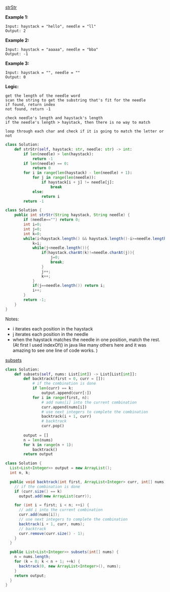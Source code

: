 [strStr](https://leetcode.com/problems/implement-strstr/)

**Example 1:**
```
Input: haystack = "hello", needle = "ll"
Output: 2
```
**Example 2:**
```
Input: haystack = "aaaaa", needle = "bba"
Output: -1
```
**Example 3:**
```
Input: haystack = "", needle = ""
Output: 0
```
**Logic:**
```
get the length of the needle word
scan the string to get the substring that's fit for the needle
if found, return index 
not found, return -1

check needle's length and haystack's length
if the needle's length > haystack, then there is no way to match

loop through each char and check if it is going to match the letter or not 

```

```python
class Solution:
    def strStr(self, haystack: str, needle: str) -> int:
        if len(needle) > len(haystack):
            return -1
        if len(needle) == 0:
            return 0
        for i in range(len(haystack) - len(needle) + 1):
            for j in range(len(needle)):
                if haystack[i + j] != needle[j]:
                    break
            else:
                return i
        return -1 

```

```java
class Solution {
    public int strStr(String haystack, String needle) {
        if (needle=="") return 0;
        int i=0;
        int j=0;
        int k=0;
        while(i<haystack.length() && haystack.length()-i>=needle.length()){
            k=i;
            while(j<needle.length()){
                if(haystack.charAt(k)!=needle.charAt(j)){
                    j=0;
                    break;
                }
                j++;
                k++;
            }
            if(j==needle.length()) return i;
            i++;
        }
        return -1;
    }
}
```
Notes: 

- i iterates each position in the haystack
- j iterates each position in the needle
- when the haystack matches the needle in one position, match the rest. (At first I used indexOf() in java like many others here and it was amazing to see one line of code works. )

[subsets](https://leetcode.com/problems/subsets/)

```python
class Solution:
    def subsets(self, nums: List[int]) -> List[List[int]]:
        def backtrack(first = 0, curr = []):
            # if the combination is done
            if len(curr) == k:  
                output.append(curr[:])
            for i in range(first, n):
                # add nums[i] into the current combination
                curr.append(nums[i])
                # use next integers to complete the combination
                backtrack(i + 1, curr)
                # backtrack
                curr.pop()
        
        output = []
        n = len(nums)
        for k in range(n + 1):
            backtrack()
        return output

```

```java
class Solution {
  List<List<Integer>> output = new ArrayList();
  int n, k;

  public void backtrack(int first, ArrayList<Integer> curr, int[] nums) {
    // if the combination is done
    if (curr.size() == k)
      output.add(new ArrayList(curr));

    for (int i = first; i < n; ++i) {
      // add i into the current combination
      curr.add(nums[i]);
      // use next integers to complete the combination
      backtrack(i + 1, curr, nums);
      // backtrack
      curr.remove(curr.size() - 1);
    }
  }

  public List<List<Integer>> subsets(int[] nums) {
    n = nums.length;
    for (k = 0; k < n + 1; ++k) {
      backtrack(0, new ArrayList<Integer>(), nums);
    }
    return output;
  }
}
```
